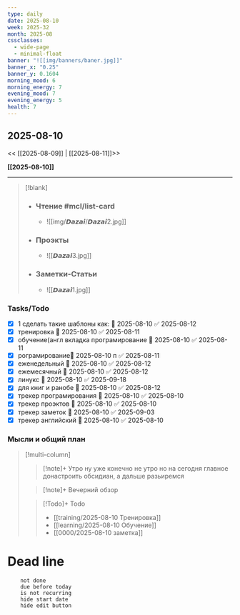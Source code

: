 ```yaml
---
type: daily
date: 2025-08-10
week: 2025-32
month: 2025-08
cssclasses:
  - wide-page
  - minimal-float
banner: "![[img/banners/baner.jpg]]"
banner_x: "0.25"
banner_y: 0.1604
morning_mood: 6
morning_energy: 7
evening_mood: 7
evening_energy: 5
health: 7
---
```

## 2025-08-10

<< [[2025-08-09]] | [[2025-08-11]]>>

**[[2025-08-10]]**

---

> [!blank]
> - ### **Чтение** #mcl/list-card
> 	- ![[img/𝘿𝙖𝙯𝙖𝙞/𝘿𝙖𝙯𝙖𝙞2.jpg]]
> 
> - ### **Проэкты**
> 	- ![[𝘿𝙖𝙯𝙖𝙞3.jpg]]
> 
> - ### **Заметки-Статьи**
> 	- ![[𝘿𝙖𝙯𝙖𝙞1.jpg]]

### Tasks/Todo
<!-- UNCOMMENT TO ADD TASKS - [ ] Dummy Task -->
- [x] 1 сделать такие шаблоны как: 📅 2025-08-10 ✅ 2025-08-12
 - [x] тренировка 📅 2025-08-10 ✅ 2025-08-11
 - [x] обучение(англ вкладка програмирование 📅 2025-08-10 ✅ 2025-08-11
 - [x] рограмирование📅 2025-08-10  п ✅ 2025-08-11
 - [x] еженедельный 📅 2025-08-10 ✅ 2025-08-12
 - [x] ежемесячный 📅 2025-08-10 ✅ 2025-08-12
 - [x] линукс 📅 2025-08-10 ✅ 2025-09-18
 - [x] для книг и ранобе 📅 2025-08-10 ✅ 2025-08-12
 - [x] трекер програмирования 📅 2025-08-10 ✅ 2025-08-10
 - [x] трекер проэктов 📅 2025-08-10 ✅ 2025-08-10
 - [x] трекер заметок 📅 2025-08-10 ✅ 2025-09-03
 - [x] трекер английский 📅 2025-08-10 ✅ 2025-08-10

### Мысли и общий план
> [!multi-column]
> > [!note]+ Утро
> > ну уже конечно не утро но
> > на сегодня главное донастроить обсидиан, а дальше разьиремся
>
> > [!note]+ Вечерний обзор
> > 
>
> > [!Todo]+ Todo
> > - [[training/2025-08-10  Тренировка]]
> > - [[learning/2025-08-10 Обучение]]
> > - [[0000/2025-08-10 заметка]]


# Dead line

```tasks
	not done
	due before today
	is not recurring
	hide start date
	hide edit button
```